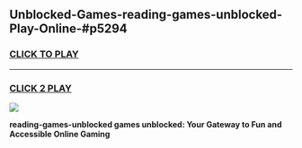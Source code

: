
## Unblocked-Games-reading-games-unblocked-Play-Online-#p5294
<h3>
<a href="https://premium.freeplayer.one?title=reading-games-unblocked&ref=27F">CLICK TO PLAY</a></h3>
<hr>

<h3>
<a href="https://premium.freeplayer.one?title=reading-games-unblocked&ref=27F">CLICK 2 PLAY</a>
  
</h3>

<a href="https://premium.freeplayer.one?title=reading-games-unblocked&ref=27F"><img src="https://clearcache.store/games.png"></a>


**reading-games-unblocked games unblocked: Your Gateway to Fun and Accessible Online Gaming**

